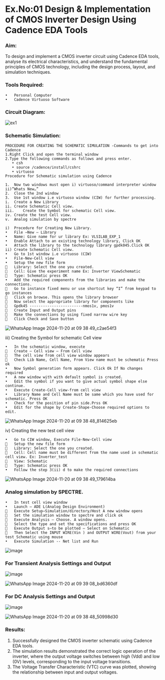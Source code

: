 # Ex.No:01 Design & Implementation of CMOS Inverter Design Using Cadence EDA Tools   

### Aim:
To design and implement a CMOS inverter circuit using Cadence EDA tools, analyse its electrical characteristics, and understand the fundamental principles of CMOS 
technology, including the design process, layout, and simulation techniques.

### Tools Required:
```
•	Personal Computer
•	Cadence Virtuoso Software
```
### Circuit Diagram:
![ex1](https://github.com/user-attachments/assets/9cd5bb79-0ed7-4192-a96d-8ca476809702)


### Schematic Simulation:
```
PROCEDURE FOR CREATING THE SCHEMATIC SIMULATION -Commands to get into Cadence
1.Right Click and open the terminal window
2.Type the following commands as follows and press enter.
   • csh
   • source /cadence/install/cshrc
   • virtuoso 
Procedure for Schematic simulation using Cadence

1.	Now two windows must open i) virtuoso/command interpreter window ii)”Whats New…”
2.	Close the 2nd window
3.	Use 1st window i.e virtuoso window (CIW) for further processing.
i.	Create a New Library
ii.	Create Schematic Cell view.
iii.	Create the Symbol for schematic Cell view.
iv.	Create the test Cell view.
v.	Analog simulation by spectre

i)	Procedure for Creating New Library.
•	File –New – Library
•	Name: Give name for ur library Ex: VLSILAB_EXP_1
•	Enable Attach to an existing technology library, Click OK
•	Attach the library to the technology library gpdk045.Click OK
ii)	Create Schematic Cell view.
•	Go to 1st window i.e virtuoso (CIW)
•	File-New-Cell view
•	Setup the new file form
	Library: Select the one you created.
	Cell: Give the experiment name Ex: Inverter ViewSchematic
	Type: Schematic press OK
•	Add the required components from the libraries and make the connections.
	Go to instance fixed menu or use shortcut key “I” from keypad to go instances
	Click on browse. This opens the library browser
	Now select the appropriate library for components like 
	Gpdk45 ------------------------nmos1v, pmos1v
	Create Input and Output pins
	Make the connections by using fixed narrow wire key
	Click Check and Save button
```
![WhatsApp Image 2024-11-20 at 09 38 49_c2ae54f3](https://github.com/user-attachments/assets/05de0c11-16dd-4e69-a199-a65922704ff1)



 
iii)	Creating the Symbol for schematic Cell view
```
•	In the schematic window, execute 
	Create – Cell view – From Cell view
	The cell view from cell view window appears
	Check Lib Name, Cell Name, From View name must be schematic Press ok
•	Now Symbol generation form appears. Click Ok If No changes required
•	A new window with with default symbol is created.
•	Edit the symbol if you want to give actual symbol shape else continue.
•	Execute Create-Cell view-from cell view
•	Library Name and Cell Name must be same which you have used for schematic. Press OK
•	Check for the position of pin side.Prss OK
•	Edit for the shape by Create-Shape-Choose required options to edit.
```


![WhatsApp Image 2024-11-20 at 09 38 48_814625eb](https://github.com/user-attachments/assets/f5014ceb-e0ef-4831-a49c-6d262e12a78c)



iv)	Creating the new test cell view
```
•	Go to CIW window, Execute File-New-Cell view
	Setup the new file form
	Library: Select the one you created.
	Cell: Cell name must be different from the name used in schematic cell view. Ex: Inverter_test
	View: Schematic
	Type: Schematic press OK
•	Follow the step 3(ii) d to make the required connections
```
![WhatsApp Image 2024-11-20 at 09 38 49_179614ba](https://github.com/user-attachments/assets/cd212eed-49a1-4a4a-a2f8-202d87bc7d65)



 
### Analog simulation by SPECTRE.
```
•	In test cell view window
•	Launch – ADE L(Analog Design Environment)
	Execute Setup—Simulation/directory/Host A new window opens
	Set the simulation window to spectre and click ok
	Execute Analysis – Choose. A window opens.
	Select the type and set the specifications and press OK
	Execute Output s—to be plotted – Select on Schematic
	Then Select the INPUT WIRE(Vin ) and OUTPUT WIRE(Vout) from your test Schematic using mouse
•	Execute Simulation -- Net list and Run
```
 ![image](https://github.com/user-attachments/assets/3aac50ec-bc0f-406e-be2e-a504b8afa8c9)

### For Transient Analysis Settings and Output
 
 
![image](https://github.com/user-attachments/assets/92d14f32-8ba5-4fed-978a-38c360b8e305)


![WhatsApp Image 2024-11-20 at 09 39 08_bd6360df](https://github.com/user-attachments/assets/40e54ba8-e1c0-477a-b057-4f764c380352)


### For DC Analysis Settings and Output
![image](https://github.com/user-attachments/assets/0ee74107-e03a-4204-b685-83ced611c993)


![WhatsApp Image 2024-11-20 at 09 38 48_50998d30](https://github.com/user-attachments/assets/0a4c4ef6-4f85-4579-8097-4565a47efbe1)


 




 

### Results:
1.	Successfully designed the CMOS inverter schematic using Cadence EDA tools.
2.	The simulation results demonstrated the correct logic operation of the inverter, where the output voltage switches between high (Vdd) and low (0V) levels, corresponding to the input voltage transitions.
3.	The Voltage Transfer Characteristic (VTC) curve was plotted, showing the relationship between input and output voltages.











